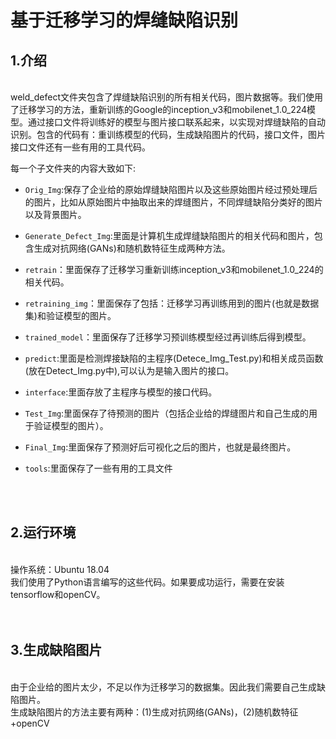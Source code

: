 # 基于迁移学习的焊缝缺陷识别

## 1.介绍
<br>
weld_defect文件夹包含了焊缝缺陷识别的所有相关代码，图片数据等。我们使用了迁移学习的方法，重新训练的Google的inception_v3和mobilenet_1.0_224模型。通过接口文件将训练好的模型与图片接口联系起来，以实现对焊缝缺陷的自动识别。包含的代码有：重训练模型的代码，生成缺陷图片的代码，接口文件，图片接口文件还有一些有用的工具代码。<br>

每一个子文件夹的内容大致如下:<br>
* ``Orig_Img``:保存了企业给的原始焊缝缺陷图片以及这些原始图片经过预处理后的图片，比如从原始图片中抽取出来的焊缝图片，不同焊缝缺陷分类好的图片以及背景图片。

* ``Generate_Defect_Img``:里面是计算机生成焊缝缺陷图片的相关代码和图片，包含生成对抗网络(GANs)和随机数特征生成两种方法。

* ``retrain``：里面保存了迁移学习重新训练inception_v3和mobilenet_1.0_224的相关代码。

* ``retraining_img``：里面保存了包括：迁移学习再训练用到的图片(也就是数据集)和验证模型的图片。

* ``trained_model``：里面保存了迁移学习预训练模型经过再训练后得到模型。

* ``predict``:里面是检测焊接缺陷的主程序(Detece_Img_Test.py)和相关成员函数(放在Detect_Img.py中),可以认为是输入图片的接口。

* ``interface``:里面存放了主程序与模型的接口代码。

* ``Test_Img``:里面保存了待预测的图片（包括企业给的焊缝图片和自己生成的用于验证模型的图片）。

* ``Final_Img``:里面保存了预测好后可视化之后的图片，也就是最终图片。

* ``tools``:里面保存了一些有用的工具文件

<br>
<br>

## 2.运行环境
<br>
操作系统：Ubuntu 18.04<br>
我们使用了Python语言编写的这些代码。如果要成功运行，需要在安装tensorflow和openCV。<br>
<br>
<br>

## 3.生成缺陷图片
<br>
由于企业给的图片太少，不足以作为迁移学习的数据集。因此我们需要自己生成缺陷图片。<br>
生成缺陷图片的方法主要有两种：(1)生成对抗网络(GANs)，(2)随机数特征+openCV<br>
<br>
<br>
